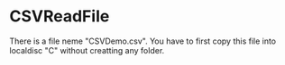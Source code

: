 # CSVReadFile

There is a file neme "CSVDemo.csv". You have to first copy this file into localdisc "C" without creatting any folder. 
